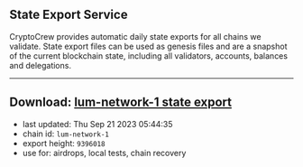## State Export Service
CryptoCrew provides automatic daily state exports for all chains we validate. State export files can be used as genesis files and are a snapshot of the current blockchain state, including all validators, accounts, balances and delegations.

---
**Download: [lum-network-1 state export](https://dl.ccvalidators.com/SERVICE/lumnetwork/lum-network-1_export_9396018.json)**
---

- last updated: Thu Sep 21 2023 05:44:35
- chain id: `lum-network-1`
- export height: `9396018`
- use for: airdrops, local tests, chain recovery
